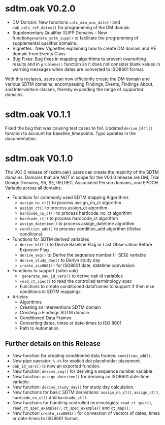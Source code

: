 # sdtm.oak V0.2.0

- DM Domain: New functions `calc_min_max_date()` and `oak_calc_ref_dates()` for programming of the DM domain.
- Supplementary Qualifier SUPP Domains - New function`generate_sdtm_supp()` to facilitate the programming of supplemental qualifier domains. 
- Vignettes : New Vignettes explaining how to create DM domain and AE domain from Events Class
- Bug Fixes: Bug fixes in mapping algorithms to prevent overwriting results and in `problems()` function so it does not consider blank values in warning messages when dates are converted to ISO8601 format.

With this reelases, users can now efficiently create the DM domain and various SDTM domains, encompassing Findings, Events, Findings About, and Intervention classes, thereby expanding the range of supported domains.

# sdtm.oak V0.1.1

Fixed the bug that was causing test cases to fail. Updated `derive_blfl()`
function to account for baseline_timepoints. Typo updates in the documentation.

# sdtm.oak V0.1.0

The V0.1.0 release of {sdtm.oak} users can create the majority of the SDTM domains. Domains that are *NOT* in scope for the V0.1.0 release are DM, Trial Design Domains, SV, SE, RELREC, Associated Person domains, and EPOCH Variable across all domains.

-   Functions for commonly used SDTM mapping Algorithms
    -   `assign_no_ct()` to process assign_no_ct algorithm
    -   `assign_ct()` to process assign_ct algorithm
    -   `hardcode_no_ct()`  to process hardcode_no_ct algorithm
    -   `hardcode_ct()`  to process hardcode_ct algorithm
    -   `assign_datetime()` to process assign_datetime algorithm
    -   `condition_add()`  to process condition_add algorithm (if/else conditions)
-  Functions for SDTM derived variables
    -   `derive_blfl()` to Derive Baseline Flag or Last Observation Before Exposure Flag
    -   `derive_seq()` to Derive the sequence number (--SEQ) variable
    -   `derive_study_day()` to Derive study day
    -   `create_iso8601()` for ISO8601 date, datetime conversion.
-  Functions to support {sdtm.oak}
    - ` generate_oak_id_vars()` to derive oak id variables
    - `read_ct_spec()` to read the controlled terminology spec
    -  Functions to create conditioned dataframes to support if then else conditions in SDTM mappings
-  Articles
    - Algorithms
    - Creating an interventions SDTM domain
    - Creating a Findings SDTM domain
    - Conditioned Data Frames
    - Converting dates, times or date-times to ISO 8601
    - Path to Automation

## Further details on this Release

-   New function for creating conditioned data frames: `condition_add()`.
-   New pipe operator: `%.>%` for explicit dot placeholder placement.
-   `oak_id_vars()` is now an exported function.
-   New function: `derive_seq()` for deriving a sequence number variable.
-   New function: `assign_datetime()` for deriving an ISO8601 date-time variable.
-   New function: `derive_study_day()` for study day calculation.
-   New functions for basic SDTM derivations: `assign_no_ct()`, `assign_ct()`, `hardcode_no_ct()` and `hardcode_ct()`.
-   New functions for handling controlled terminologies: `read_ct_spec()`, `read_ct_spec_example()`, `ct_spec_example()` and `ct_map()`.
-   New function `create_iso8601()` for conversion of vectors of dates, times or date-times to ISO8601 format.
